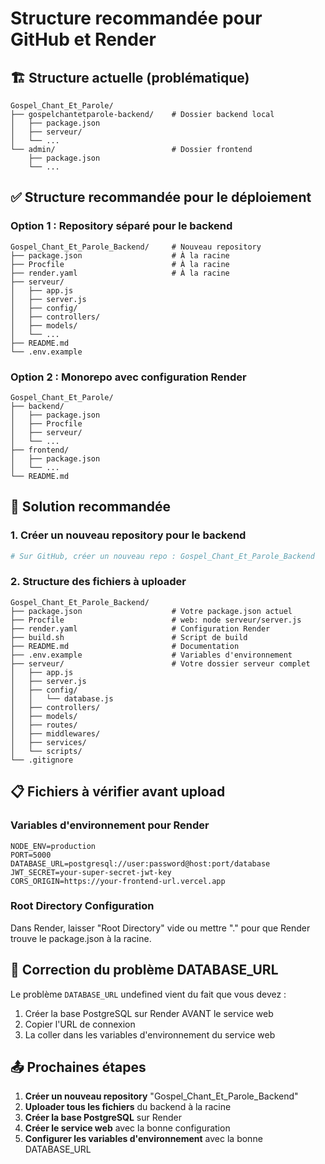 # Structure recommandée pour GitHub et Render

## 🏗️ Structure actuelle (problématique)
```
Gospel_Chant_Et_Parole/
├── gospelchantetparole-backend/    # Dossier backend local
│   ├── package.json
│   ├── serveur/
│   └── ...
└── admin/                          # Dossier frontend
    ├── package.json
    └── ...
```

## ✅ Structure recommandée pour le déploiement

### Option 1 : Repository séparé pour le backend
```
Gospel_Chant_Et_Parole_Backend/     # Nouveau repository
├── package.json                    # À la racine
├── Procfile                        # À la racine
├── render.yaml                     # À la racine
├── serveur/
│   ├── app.js
│   ├── server.js
│   ├── config/
│   ├── controllers/
│   ├── models/
│   └── ...
├── README.md
└── .env.example
```

### Option 2 : Monorepo avec configuration Render
```
Gospel_Chant_Et_Parole/
├── backend/
│   ├── package.json
│   ├── Procfile
│   ├── serveur/
│   └── ...
├── frontend/
│   ├── package.json
│   └── ...
└── README.md
```

## 🚀 Solution recommandée

### 1. Créer un nouveau repository pour le backend
```bash
# Sur GitHub, créer un nouveau repo : Gospel_Chant_Et_Parole_Backend
```

### 2. Structure des fichiers à uploader
```
Gospel_Chant_Et_Parole_Backend/
├── package.json                    # Votre package.json actuel
├── Procfile                        # web: node serveur/server.js
├── render.yaml                     # Configuration Render
├── build.sh                        # Script de build
├── README.md                       # Documentation
├── .env.example                    # Variables d'environnement
├── serveur/                        # Votre dossier serveur complet
│   ├── app.js
│   ├── server.js
│   ├── config/
│   │   └── database.js
│   ├── controllers/
│   ├── models/
│   ├── routes/
│   ├── middlewares/
│   ├── services/
│   └── scripts/
└── .gitignore
```

## 📋 Fichiers à vérifier avant upload

### Variables d'environnement pour Render
```env
NODE_ENV=production
PORT=5000
DATABASE_URL=postgresql://user:password@host:port/database
JWT_SECRET=your-super-secret-jwt-key
CORS_ORIGIN=https://your-frontend-url.vercel.app
```

### Root Directory Configuration
Dans Render, laisser "Root Directory" vide ou mettre "." pour que Render trouve le package.json à la racine.

## 🔧 Correction du problème DATABASE_URL

Le problème `DATABASE_URL` undefined vient du fait que vous devez :
1. Créer la base PostgreSQL sur Render AVANT le service web
2. Copier l'URL de connexion
3. La coller dans les variables d'environnement du service web

## 📤 Prochaines étapes

1. **Créer un nouveau repository** "Gospel_Chant_Et_Parole_Backend"
2. **Uploader tous les fichiers** du backend à la racine
3. **Créer la base PostgreSQL** sur Render
4. **Créer le service web** avec la bonne configuration
5. **Configurer les variables d'environnement** avec la bonne DATABASE_URL
